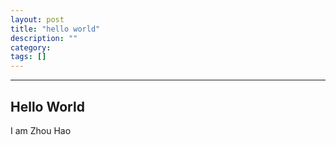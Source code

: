 ```yaml
---
layout: post
title: "hello world"
description: ""
category: 
tags: []
---
```

---
Hello World
---
I am Zhou Hao
